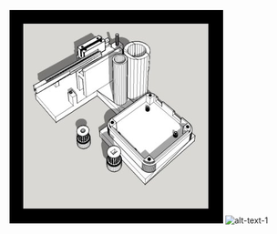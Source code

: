 ![alt-text-1](/headfixed_mouse_portable_lickometer/Image1.jpg "lickometer") ![alt-text-1](/liquid_consumption_monitoring/Image1.jpg "title-1")
